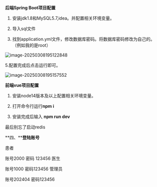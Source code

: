 **后端****Spring Boot****项目配置**

1. 安装jdk1.8和MySQL5.7,idea。并配置相关环境变量。

2. 导入sql文件

3. 找到application.yml文件，修改数据库密码。将数据库密码修改为自己的。（例如我的是root）

![image-20250308195122848](C:\Users\Administrator\AppData\Roaming\Typora\typora-user-images\image-20250308195122848.png)

5.配置完成后点击运行即可。

![image-20250308195157552](C:\Users\Administrator\AppData\Roaming\Typora\typora-user-images\image-20250308195157552.png)



 

**前端****vue****项目配置**

1. 安装node14版本及以上配置相关环境变量。

2. 打开命令行运行**npm i**
3. 安装完成后输入 **npm run dev**

最后别忘了启动redis


**四、****登陆账号**

患者 

账号2000 密码 123456
 医生 

账号1000 密码123456
 管理员 

账号202404 密码123456
